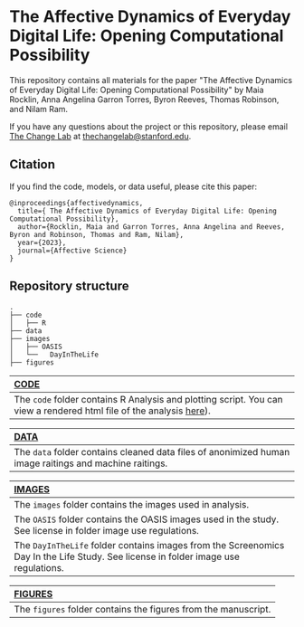 # The Affective Dynamics of Everyday Digital Life: Opening Computational Possibility

This repository contains all materials for the paper "The Affective Dynamics of Everyday Digital Life: Opening Computational Possibility" by Maia Rocklin, Anna Angelina Garron Torres, Byron Reeves, Thomas Robinson, and Nilam Ram. 

If you have any questions about the project or this repository, please email [The Change Lab](https://thechangelab.stanford.edu) at [thechangelab@stanford.edu](mailto:thechangelab@stanford.edu).

## Citation
If you find the code, models, or data useful, please cite this paper:
```
@inproceedings{affectivedynamics,
  title={ The Affective Dynamics of Everyday Digital Life: Opening Computational Possibility},
  author={Rocklin, Maia and Garron Torres, Anna Angelina and Reeves, Byron and Robinson, Thomas and Ram, Nilam},
  year={2023},
  journal={Affective Science}
}
```
## Repository structure 

```
.
├── code
│   ├── R
├── data
├── images
│   ├── OASIS
│   └──   DayInTheLife
├── figures
```


| [CODE](https://github.com/The-Change-Lab/affectivedynamics/tree/main/code) |
|:----|
| The `code` folder contains R Analysis and plotting script. You can view a rendered html file of the analysis [here](https://github.com/The-Change-Lab/affectivedynamics/tree/main/code)). 

| [DATA](https://github.com/The-Change-Lab/affectivedynamics/tree/main/code) |
|:----|
| The `data` folder contains cleaned data files of anonimized human image raitings and machine raitings.

| [IMAGES](https://github.com/The-Change-Lab/affectivedynamics/tree/main/code) |
|:----|
| The `images` folder contains the images used in analysis. 
| The `OASIS` folder contains the OASIS images used in the study. See license in folder image use regulations. 
| The `DayInTheLife` folder contains images from the Screenomics Day In the Life Study. See license in folder image use regulations. 

| [FIGURES](https://github.com/The-Change-Lab/affectivedynamics/tree/main/code) |
|:----|
| The `figures` folder contains the figures from the manuscript. 


